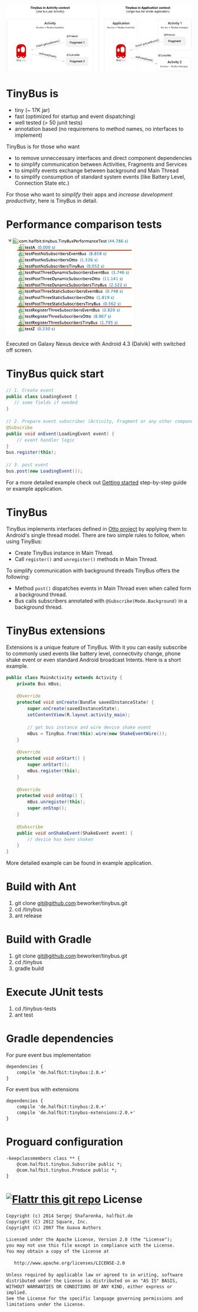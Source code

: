 ![tinybus][1]

TinyBus is
=======
 - tiny (~ 17K jar)
 - fast (optimized for startup and event dispatching)
 - well tested (> 50 junit tests)
 - annotation based (no requiremens to method names, no interfaces to implement)

TinyBus is for those who want
 - to remove unneccessary interfaces and direct component dependencies
 - to simplify communication between Activities, Fragments and Services
 - to simplify events exchange between background and Main Thread
 - to simplify consumption of standard system events (like Battery Level, Connection State etc.)

For those who want to *simplify* their apps and *increase development productivity*, here is TinyBus in detail.

Performance comparison tests
=======
![tinybus][3]

Executed on Galaxy Nexus device with Android 4.3 (Dalvik) with switched off screen.

TinyBus quick start
=======

```java
// 1. Create event
public class LoadingEvent {
   // some fields if needed
}
   
// 2. Prepare event subscriber (Activity, Fragment or any other component)
@Subscribe
public void onEvent(LoadingEvent event) {
    // event handler logic
}
bus.register(this);
   
// 3. post event
bus.post(new LoadingEvent());
```
For a more detailed example check out [Getting started][4] step-by-step guide or example application.

TinyBus
=======

TinyBus implements interfaces defined in [Otto project][2] by applying them to Android's single thread model. There are two simple rules to follow, when using TinyBus: 

 * Create TinyBus instance in Main Thread.
 * Call ```register()``` and ```unregister()``` methods in Main Thread.

To simplify communication with background threads TinyBus offers the following:
 
 * Method ```post()``` dispatches events in Main Thread even when called form a background thread.
 * Bus calls subscribers annotated with ```@Subscribe(Mode.Background)``` in a background thread.

TinyBus extensions
=======

Extensions is a unique feature of TinyBus. With it you can easily subscribe to commonly used events like battery level, connectivity change, phone shake event or even standard Android broadcast Intents. Here is a short example.

```java
public class MainActivity extends Activity {
    private Bus mBus;
        
    @Override
    protected void onCreate(Bundle savedInstanceState) {
        super.onCreate(savedInstanceState);
        setContentView(R.layout.activity_main);
        
        // get bus instance and wire device shake event
        mBus = TinyBus.from(this).wire(new ShakeEventWire());
    }
    
    @Override
    protected void onStart() {
        super.onStart();
	    mBus.register(this);
	}
	
    @Override
    protected void onStop() {
        mBus.unregister(this);
        super.onStop();
    }
    
    @Subscribe
    public void onShakeEvent(ShakeEvent event) {
        // device has been shaken
    }
}
```
More detailed example can be found in example application.

Build with Ant
=======

1. git clone git@github.com:beworker/tinybus.git
2. cd <git>/tinybus
3. ant release

Build with Gradle
=======

1. git clone git@github.com:beworker/tinybus.git
2. cd <git>/tinybus
3. gradle build

Execute JUnit tests
=======

1. cd <git>/tinybus-tests
2. ant test

Gradle dependencies
=======

For pure event bus implementation
```
dependencies {
    compile 'de.halfbit:tinybus:2.0.+'
}
```
For event bus with extensions
```
dependencies {
    compile 'de.halfbit:tinybus:2.0.+'
    compile 'de.halfbit:tinybus-extensions:2.0.+'
}
```

Proguard configuration
=======

```
-keepclassmembers class ** {
    @com.halfbit.tinybus.Subscribe public *;
    @com.halfbit.tinybus.Produce public *;
}
```

[![Flattr this git repo](http://api.flattr.com/button/flattr-badge-large.png)](https://flattr.com/submit/auto?user_id=beworker&url=https://github.com/beworker/tinybus&title=tinybus&language=java&tags=github&category=software)
License
=======

    Copyright (c) 2014 Sergej Shafarenka, halfbit.de
    Copyright (C) 2012 Square, Inc.
    Copyright (C) 2007 The Guava Authors
    
    Licensed under the Apache License, Version 2.0 (the "License");
    you may not use this file except in compliance with the License.
    You may obtain a copy of the License at

       http://www.apache.org/licenses/LICENSE-2.0

    Unless required by applicable law or agreed to in writing, software
    distributed under the License is distributed on an "AS IS" BASIS,
    WITHOUT WARRANTIES OR CONDITIONS OF ANY KIND, either express or implied.
    See the License for the specific language governing permissions and
    limitations under the License.


[1]: web/tinybus.png
[2]: https://github.com/square/otto
[3]: web/performance.png
[4]: https://github.com/beworker/tinybus/wiki/Getting-Started
